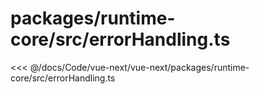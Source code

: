 # packages/runtime-core/src/errorHandling.ts

<<< @/docs/Code/vue-next/vue-next/packages/runtime-core/src/errorHandling.ts

